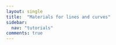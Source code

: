 ```yaml
---
layout: single
title:  "Materials for lines and curves"
sidebar:
  nav: "tutorials"
comments: true
---
```

